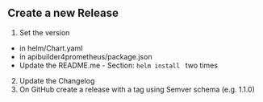 ## Create a new Release

1. Set the version 
  - in helm/Chart.yaml
  - in apibuilder4prometheus/package.json
  - Update the README.me - Section: `helm install ` two times
2. Update the Changelog
3. On GitHub create a release with a tag using Semver schema (e.g. 1.1.0)